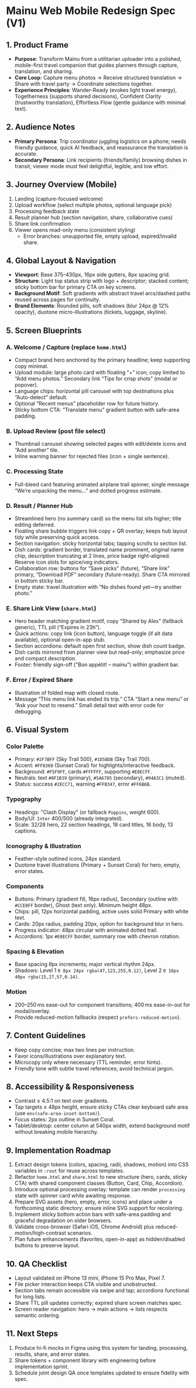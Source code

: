 # Mainu Web Mobile Redesign Spec (V1)

## 1. Product Frame
- **Purpose**: Transform Mainu from a utilitarian uploader into a polished, mobile-first travel companion that guides planners through capture, translation, and sharing.
- **Core Loop**: Capture menu photos → Receive structured translation → Share with travel party → Coordinate selections together.
- **Experience Principles**: Wander-Ready (evokes light travel energy), Togetherness (supports shared decisions), Confident Clarity (trustworthy translation), Effortless Flow (gentle guidance with minimal text).

## 2. Audience Notes
- **Primary Persona**: Trip coordinator juggling logistics on a phone; needs friendly guidance, quick AI feedback, and reassurance the translation is accurate.
- **Secondary Persona**: Link recipients (friends/family) browsing dishes in transit; viewer mode must feel delightful, legible, and low effort.

## 3. Journey Overview (Mobile)
1. Landing (capture-focused welcome)
2. Upload workflow (select multiple photos, optional language pick)
3. Processing feedback state
4. Result planner hub (section navigation, share, collaborative cues)
5. Share link confirmation
6. Viewer opens read-only menu (consistent styling)
   - Error branches: unsupported file, empty upload, expired/invalid share.

## 4. Global Layout & Navigation
- **Viewport**: Base 375–430px, 16px side gutters, 8px spacing grid.
- **Structure**: Light top status strip with logo + descriptor; stacked content; sticky bottom bar for primary CTA on key screens.
- **Background Motif**: Soft gradients with abstract travel arcs/dashed paths reused across pages for continuity.
- **Brand Elements**: Rounded pills, soft shadows (blur 24px @ 12% opacity), duotone micro-illustrations (tickets, luggage, skyline).

## 5. Screen Blueprints
### A. Welcome / Capture (replace `home.html`)
- Compact brand hero anchored by the primary headline; keep supporting copy minimal.
- Upload module: large photo card with floating “+” icon; copy limited to “Add menu photos.” Secondary link “Tips for crisp shots” (modal or popover).
- Language chips: horizontal pill carousel with top destinations plus “Auto-detect” default.
- Optional “Recent menus” placeholder row for future history.
- Sticky bottom CTA: “Translate menu” gradient button with safe-area padding.

### B. Upload Review (post file select)
- Thumbnail carousel showing selected pages with edit/delete icons and “Add another” tile.
- Inline warning banner for rejected files (icon + single sentence).

### C. Processing State
- Full-bleed card featuring animated airplane trail spinner, single message “We’re unpacking the menu…” and dotted progress estimate.

### D. Result / Planner Hub
- Streamlined hero (no summary card) so the menu list sits higher; title editing deferred.
- Floating share bubble triggers link copy + QR overlay; keeps hub layout tidy while preserving quick access.
- Section navigation: sticky horizontal tabs; tapping scrolls to section list.
- Dish cards: gradient border, translated name prominent, original name chip, description truncating at 2 lines, price badge right-aligned. Reserve icon slots for spice/veg indicators.
- Collaboration row: buttons for “Save picks” (future), “Share link” primary, “Download PDF” secondary (future-ready). Share CTA mirrored in bottom sticky bar.
- Empty state: travel illustration with “No dishes found yet—try another photo.”

### E. Share Link View (`share.html`)
- Hero header matching gradient motif, copy “Shared by Alex” (fallback generic), TTL pill (“Expires in 23h”).
- Quick actions: copy link (icon button), language toggle (if alt data available), optional open-in-app stub.
- Section accordions: default open first section, show dish count badge.
- Dish cards mirrored from planner view but read-only; emphasize price and compact description.
- Footer: friendly sign-off ("Bon appétit! – mainu") within gradient bar.

### F. Error / Expired Share
- Illustration of folded map with closed route.
- Message “This menu link has ended its trip.” CTA “Start a new menu” or “Ask your host to resend.” Small detail text with error code for debugging.

## 6. Visual System
### Color Palette
- Primary: `#2F7BFF` (Sky Trail 500), `#1D5BDB` (Sky Trail 700).
- Accent: `#FF8360` (Sunset Coral) for highlights/interactive feedback.
- Background: `#F5F9FF`, cards `#FFFFFF`, supporting `#E0ECFF`.
- Neutrals: text `#0F1B39` (primary), `#5A6785` (secondary), `#94A3C1` (muted).
- Status: success `#2ECC71`, warning `#FFB347`, error `#FF6B6B`.

### Typography
- Headings: "Clash Display" (or fallback `Poppins`, weight 600).
- Body/UI: `Inter` 400/500 (already integrated).
- Scale: 32/28 hero, 22 section headings, 18 card titles, 16 body, 13 captions.

### Iconography & Illustration
- Feather-style outlined icons, 24px standard.
- Duotone travel illustrations (Primary + Sunset Coral) for hero, empty, error states.

### Components
- Buttons: Primary (gradient fill, 16px radius), Secondary (outline with `#CCE0FF` border), Ghost (text only). Minimum height 48px.
- Chips: pill, 12px horizontal padding, active uses solid Primary with white text.
- Cards: 20px radius, padding 20px, option for background blur in hero.
- Progress indicator: 48px circular with animated dotted trail.
- Accordions: 1px `#E0ECFF` border, summary row with chevron rotation.

### Spacing & Elevation
- Base spacing 8px increments; major vertical rhythm 24px.
- Shadows: Level 1 `0 8px 24px rgba(47,123,255,0.12)`, Level 2 `0 16px 40px rgba(15,27,57,0.14)`.

### Motion
- 200–250 ms ease-out for component transitions; 400 ms ease-in-out for modal/overlay.
- Provide reduced-motion fallbacks (respect `prefers-reduced-motion`).

## 7. Content Guidelines
- Keep copy concise; max two lines per instruction.
- Favor icons/illustrations over explanatory text.
- Microcopy only where necessary (TTL reminder, error hints).
- Friendly tone with subtle travel references; avoid technical jargon.

## 8. Accessibility & Responsiveness
- Contrast ≥ 4.5:1 on text over gradients.
- Tap targets ≥ 48px height, ensure sticky CTAs clear keyboard safe area (use `env(safe-area-inset-bottom)`).
- Focus states: 2px outline in Sunset Coral.
- Tablet/desktop: center column at 540px width, extend background motif without breaking mobile hierarchy.

## 9. Implementation Roadmap
1. Extract design tokens (colors, spacing, radii, shadows, motion) into CSS variables in `:root` for reuse across templates.
2. Refactor `home.html` and `share.html` to new structure (hero, cards, sticky CTA) with shared component classes (Button, Card, Chip, Accordion).
3. Introduce optional processing overlay: template can render `processing` state with spinner card while awaiting response.
4. Prepare SVG assets (hero, empty, error, icons) and place under a forthcoming static directory; ensure inline SVG support for recoloring.
5. Implement sticky bottom action bars with safe-area padding and graceful degradation on older browsers.
6. Validate cross-browser (Safari iOS, Chrome Android) plus reduced-motion/high-contrast scenarios.
7. Plan future enhancements (favorites, open-in-app) as hidden/disabled buttons to preserve layout.

## 10. QA Checklist
- Layout validated on iPhone 13 mini, iPhone 15 Pro Max, Pixel 7.
- File picker interaction keeps CTA visible and unobstructed.
- Section tabs remain accessible via swipe and tap; accordions functional for long lists.
- Share TTL pill updates correctly; expired share screen matches spec.
- Screen reader navigation: hero → main actions → lists respects semantic ordering.

## 11. Next Steps
1. Produce hi-fi mocks in Figma using this system for landing, processing, results, share, and error states.
2. Share tokens + component library with engineering before implementation sprint.
3. Schedule joint design QA once templates updated to ensure fidelity with spec.
